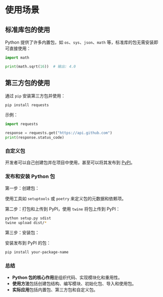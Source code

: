 # 使用场景

## 标准库包的使用

Python 提供了许多内置包，如 `os`、`sys`、`json`、`math` 等，标准库的包无需安装即可直接使用：

```python
import math

print(math.sqrt(16))  # 输出: 4.0
```

## 第三方包的使用

通过 `pip` 安装第三方包并使用：

```bash
pip install requests
```

示例：

```python
import requests

response = requests.get("https://api.github.com")
print(response.status_code)
```

### 自定义包

开发者可以自己创建包并在项目中使用，甚至可以将其发布到 [PyPI](https://pypi.org/)。

### 发布和安装 Python 包

第一步：创建包：

使用工具如 `setuptools` 或 `poetry` 来定义包的元数据和依赖项。

第二步：打包和上传到 PyPI，使用 `twine` 将包上传到 PyPI：

```bash
python setup.py sdist
twine upload dist/*
```

第三步：安装包：

安装发布到 PyPI 的包：

```bash
pip install your-package-name
```

### **总结**

- **Python 包的核心作用**是组织代码、实现模块化和重用性。
- **使用方法**包括创建包结构、编写模块、初始化包、导入和使用包。
- **实际应用**包括内置包、第三方包和自定义包。
